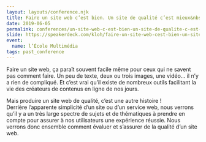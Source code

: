 ```yaml
---
layout: layouts/conference.njk
title: Faire un site web c’est bien. Un site de qualité c’est mieux&nbsp;!
date: 2019-06-05
permalink: conferences/un-site-web-c-est-bien-un-site-de-qualite-c-est-mieux/
slide: https://speakerdeck.com/kloh/faire-un-site-web-cest-bien-un-site-de-qualite-cest-mieux
event:
  name: l’École Multimédia
tags: past_conference
---
```


<p>Faire un site web, ça paraît souvent facile même pour ceux qui ne savent pas comment faire. Un peu de texte, deux ou trois images, une vidéo… il n’y a rien de compliqué. Et c’est vrai qu’il existe de nombreux outils facilitant la vie des créateurs de contenus en ligne de nos jours.</p>
<p>Mais produire un site web de qualité, c’est une autre histoire&nbsp;!<br />
Derrière l’apparente simplicité d’un site ou d’un service web, nous verrons qu’il y a un très large spectre de sujets et de thématiques à prendre en compte pour assurer à nos utilisateurs une expérience réussie. Nous verrons donc ensemble comment évaluer et s’assurer de la qualité d’un site web.</p>
